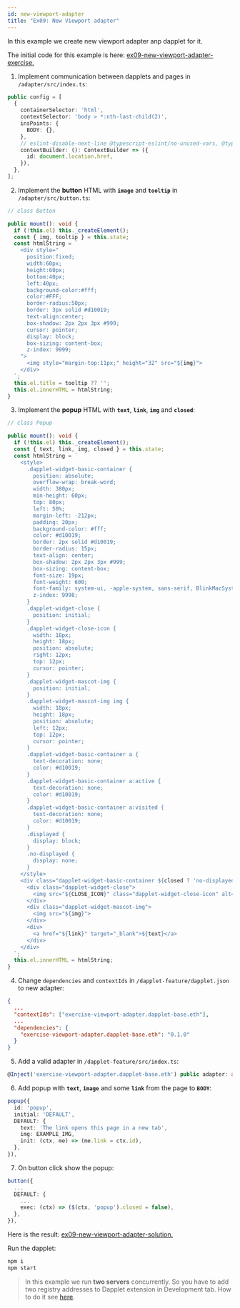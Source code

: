 ```yaml
---
id: new-viewport-adapter
title: "Ex09: New Viewport adapter"
---
```


In this example we create new viewport adapter anp dapplet for it.

The initial code for this example is here: [ex09-new-viewport-adapter-exercise.](https://github.com/dapplets/dapplet-template/tree/ex09-new-viewport-adapter-exercise)

1. Implement communication between dapplets and pages in `/adapter/src/index.ts`:

```ts
public config = [
  {
    containerSelector: 'html',
    contextSelector: 'body > *:nth-last-child(2)',
    insPoints: {
      BODY: {},
    },
    // eslint-disable-next-line @typescript-eslint/no-unused-vars, @typescript-eslint/no-explicit-any
    contextBuilder: (): ContextBuilder => ({
      id: document.location.href,
    }),
  },
];
```

2. Implement the **button** HTML with **`image`** and **`tooltip`** in `/adapter/src/button.ts`:

```ts
// class Button

public mount(): void {
  if (!this.el) this._createElement();
  const { img, tooltip } = this.state;
  const htmlString = `
    <div style="
      position:fixed;
      width:60px;
      height:60px;
      bottom:40px;
      left:40px;
      background-color:#fff;
      color:#FFF;
      border-radius:50px;
      border: 3px solid #d10019;
      text-align:center;
      box-shadow: 2px 2px 3px #999;
      cursor: pointer;
      display: block;
      box-sizing: content-box;
      z-index: 9999;
    ">
      <img style="margin-top:11px;" height="32" src="${img}">
    </div>
  `;
  this.el.title = tooltip ?? '';
  this.el.innerHTML = htmlString;
}
```

3. Implement the **popup** HTML with **`text`**, **`link`**, **`img`** and **`closed`**:

```ts
// class Popup

public mount(): void {
  if (!this.el) this._createElement();
  const { text, link, img, closed } = this.state;
  const htmlString = `
    <style>
      .dapplet-widget-basic-container {
        position: absolute;
        overflow-wrap: break-word;
        width: 380px;
        min-height: 60px;
        top: 80px;
        left: 50%;
        margin-left: -212px;
        padding: 20px;
        background-color: #fff;
        color: #d10019;
        border: 2px solid #d10019;
        border-radius: 15px;
        text-align: center;
        box-shadow: 2px 2px 3px #999;
        box-sizing: content-box;
        font-size: 19px;
        font-weight: 600;
        font-family: system-ui, -apple-system, sans-serif, BlinkMacSystemFont, Roboto, Ubuntu;
        z-index: 9998;
      }
      .dapplet-widget-close {
        position: initial;
      }
      .dapplet-widget-close-icon {
        width: 18px;
        height: 18px;
        position: absolute;
        right: 12px;
        top: 12px;
        cursor: pointer;
      }
      .dapplet-widget-mascot-img {
        position: initial;
      }
      .dapplet-widget-mascot-img img {
        width: 18px;
        height: 18px;
        position: absolute;
        left: 12px;
        top: 12px;
        cursor: pointer;
      }
      .dapplet-widget-basic-container a {
        text-decoration: none;
        color: #d10019;
      }
      .dapplet-widget-basic-container a:active {
        text-decoration: none;
        color: #d10019;
      }
      .dapplet-widget-basic-container a:visited {
        text-decoration: none;
        color: #d10019;
      }
      .displayed {
        display: block;
      }
      .no-displayed {
        display: none;
      }
    </style>
    <div class="dapplet-widget-basic-container ${closed ? 'no-displayed' : 'displayed'} ">  
      <div class="dapplet-widget-close">
        <img src="${CLOSE_ICON}" class="dapplet-widget-close-icon" alt="close icon">
      </div>
      <div class="dapplet-widget-mascot-img">
        <img src="${img}">
      </div>
      <div>
        <a href="${link}" target="_blank">${text}</a>
      </div>
    </div>
  `;
  this.el.innerHTML = htmlString;
}
```

4. Change `dependencies` and `contextIds` in `/dapplet-feature/dapplet.json` to new adapter:

```json
{
  ...
  "contextIds": ["exercise-viewport-adapter.dapplet-base.eth"],
  ...
  "dependencies": {
    "exercise-viewport-adapter.dapplet-base.eth": "0.1.0"
  }
}
```

5. Add a valid adapter in `/dapplet-feature/src/index.ts`:

```ts
@Inject('exercise-viewport-adapter.dapplet-base.eth') public adapter: any,
```

6. Add popup with **`text`**, **`image`** and some **`link`** from the page to **`BODY`**:

```ts
popup({
  id: 'popup',
  initial: 'DEFAULT',
  DEFAULT: {
    text: 'The link opens this page in a new tab',
    img: EXAMPLE_IMG,
    init: (ctx, me) => (me.link = ctx.id),
  },
}),
```

7. On button click show the popup:

```ts
button({
  ...
  DEFAULT: {
    ...
    exec: (ctx) => ($(ctx, 'popup').closed = false),
  },
}),
```

Here is the result: [ex09-new-viewport-adapter-solution.](https://github.com/dapplets/dapplet-template/tree/ex09-new-viewport-adapter-solution)

Run the dapplet:

```bash
npm i
npm start
```
> In this example we run **two servers** concurrently. So you have to add two registry addresses to Dapplet extension in Development tab. How to do it see [here](/docs/getting-started#10-connect-the-development-server-to-dapplet-extension).
